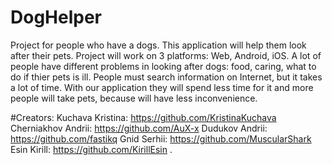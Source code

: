 # DogHelper
Project for people who have a dogs. This application will help them look after their pets.
Project will work on 3 platforms: Web, Android, iOS. A lot of people have different problems in looking after dogs: food, caring, what to do if thier pets is ill.
People must search information on Internet, but it takes a lot of time.
With our application they will spend less time for it and more people will take pets, because will have less inconvenience.

#Creators: 
Kuchava Kristina: https://github.com/KristinaKuchava
Cherniakhov Andrii: https://github.com/AuX-x
Dudukov Andrii: https://github.com/fastikq
Gnid Serhii: https://github.com/MuscularShark
Esin Kirill: https://github.com/KirillEsin .
